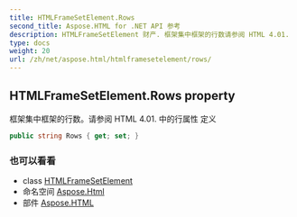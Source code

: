 ```yaml
---
title: HTMLFrameSetElement.Rows
second_title: Aspose.HTML for .NET API 参考
description: HTMLFrameSetElement 财产. 框架集中框架的行数请参阅 HTML 4.01. 中的行属性 定义
type: docs
weight: 20
url: /zh/net/aspose.html/htmlframesetelement/rows/
---
```

## HTMLFrameSetElement.Rows property

框架集中框架的行数。请参阅 HTML 4.01. 中的行属性 定义

```csharp
public string Rows { get; set; }
```

### 也可以看看

* class [HTMLFrameSetElement](../)
* 命名空间 [Aspose.Html](../../htmlframesetelement/)
* 部件 [Aspose.HTML](../../../)



